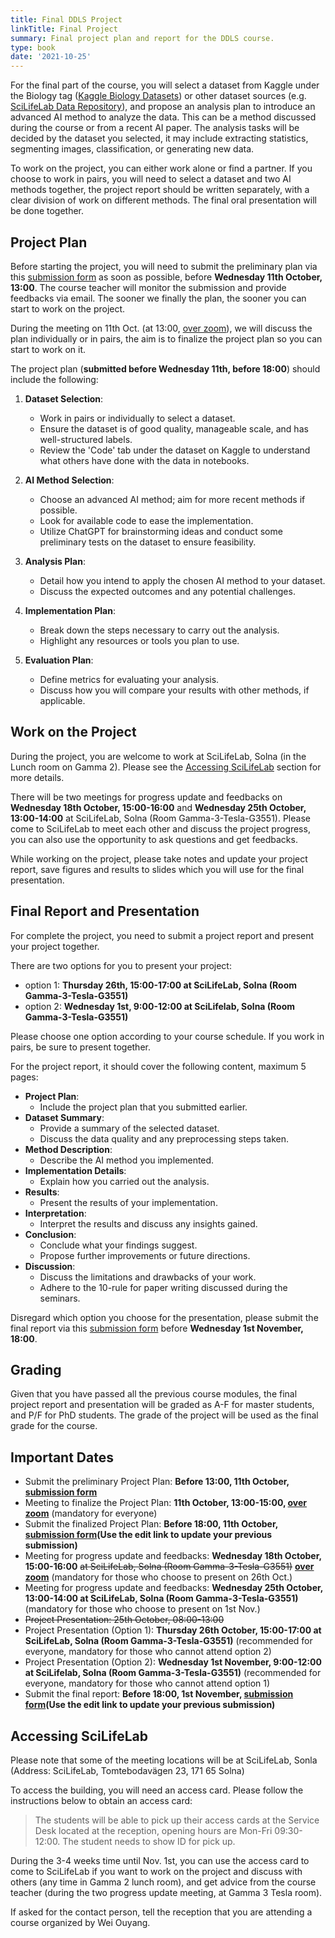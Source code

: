 ```yaml
---
title: Final DDLS Project
linkTitle: Final Project
summary: Final project plan and report for the DDLS course.
type: book
date: '2021-10-25'
---
```

For the final part of the course, you will select a dataset from Kaggle under the Biology tag ([Kaggle Biology Datasets](https://www.kaggle.com/datasets?tags=7100-Biology)) or other dataset sources (e.g. [SciLifeLab Data Repository](https://figshare.scilifelab.se/search?itemTypes=3)), and propose an analysis plan to introduce an advanced AI method to analyze the data. This can be a method discussed during the course or from a recent AI paper. The analysis tasks will be decided by the dataset you selected, it may include extracting statistics, segmenting images, classification, or generating new data.

To work on the project, you can either work alone or find a partner. If you choose to work in pairs, you will need to select a dataset and two AI methods together, the project report should be written separately, with a clear division of work on different methods. The final oral presentation will be done together.

## Project Plan

Before starting the project, you will need to submit the preliminary plan via this [submission form](https://forms.gle/VfdP8Yf7mkFHhdv16) as soon as possible, before **Wednesday 11th October, 13:00**. The course teacher will monitor the submission and provide feedbacks via email. The sooner we finally the plan, the sooner you can start to work on the project.

During the meeting on 11th Oct. (at 13:00, [over zoom]( https://kth-se.zoom.us/j/69812177998)), we will discuss the plan individually or in pairs, the aim is to finalize the project plan so you can start to work on it.

The project plan (**submitted before Wednesday 11th, before 18:00**) should include the following:

1. **Dataset Selection**:
   - Work in pairs or individually to select a dataset.
   - Ensure the dataset is of good quality, manageable scale, and has well-structured labels.
   - Review the 'Code' tab under the dataset on Kaggle to understand what others have done with the data in notebooks.

2. **AI Method Selection**:
   - Choose an advanced AI method; aim for more recent methods if possible.
   - Look for available code to ease the implementation.
   - Utilize ChatGPT for brainstorming ideas and conduct some preliminary tests on the dataset to ensure feasibility.

3. **Analysis Plan**:
   - Detail how you intend to apply the chosen AI method to your dataset.
   - Discuss the expected outcomes and any potential challenges.

4. **Implementation Plan**:
   - Break down the steps necessary to carry out the analysis.
   - Highlight any resources or tools you plan to use.

5. **Evaluation Plan**:
   - Define metrics for evaluating your analysis.
   - Discuss how you will compare your results with other methods, if applicable.

## Work on the Project

During the project, you are welcome to work at SciLifeLab, Solna (in the Lunch room on Gamma 2). Please see the [Accessing SciLifeLab](#accessing-scilifelab) section for more details.

There will be two meetings for progress update and feedbacks on **Wednesday 18th October, 15:00-16:00** and **Wednesday 25th October, 13:00-14:00** at SciLifeLab, Solna (Room Gamma-3-Tesla-G3551). Please come to SciLifeLab to meet each other and discuss the project progress, you can also use the opportunity to ask questions and get feedbacks.

While working on the project, please take notes and update your project report, save figures and results to slides which you will use for the final presentation.

## Final Report and Presentation

For complete the project, you need to submit a project report and present your project together.

There are two options for you to present your project:
 - option 1: **Thursday 26th, 15:00-17:00 at SciLifeLab, Solna (Room Gamma-3-Tesla-G3551)**
 - option 2: **Wednesday 1st, 9:00-12:00 at SciLifelab, Solna (Room Gamma-3-Tesla-G3551)**

Please choose one option according to your course schedule. If you work in pairs, be sure to present together.

For the project report, it should cover the following content, maximum 5 pages:

- **Project Plan**:
  - Include the project plan that you submitted earlier.
- **Dataset Summary**:
  - Provide a summary of the selected dataset.
  - Discuss the data quality and any preprocessing steps taken.
- **Method Description**:
  - Describe the AI method you implemented.
- **Implementation Details**:
  - Explain how you carried out the analysis.
- **Results**:
  - Present the results of your implementation.
- **Interpretation**:
  - Interpret the results and discuss any insights gained.
- **Conclusion**:
  - Conclude what your findings suggest.
  - Propose further improvements or future directions.
- **Discussion**:
  - Discuss the limitations and drawbacks of your work.
  - Adhere to the 10-rule for paper writing discussed during the seminars.

Disregard which option you choose for the presentation, please submit the final report via this [submission form](https://forms.gle/VfdP8Yf7mkFHhdv16) before **Wednesday 1st November, 18:00**.

## Grading

Given that you have passed all the previous course modules, the final project report and presentation will be graded as A-F for master students, and P/F for PhD students. The grade of the project will be used as the final grade for the course.

## Important Dates

- Submit the preliminary Project Plan: **Before 13:00, 11th October, [submission form](https://forms.gle/VfdP8Yf7mkFHhdv16)**
- Meeting to finalize the Project Plan: **11th October, 13:00-15:00, [over zoom](https://kth-se.zoom.us/j/69812177998)** (mandatory for everyone)
- Submit the finalized Project Plan: **Before 18:00, 11th October, [submission form](https://forms.gle/VfdP8Yf7mkFHhdv16)(Use the edit link to update your previous submission)**
- Meeting for progress update and feedbacks: **Wednesday 18th October, 15:00-16:00**
~~at SciLifeLab, Solna (Room Gamma-3-Tesla-G3551)~~ **[over zoom](https://kth-se.zoom.us/j/69812177998)** (mandatory for those who choose to present on 26th Oct.)
- Meeting for progress update and feedbacks: **Wednesday 25th October, 13:00-14:00 at SciLifeLab, Solna (Room Gamma-3-Tesla-G3551)** (mandatory for those who choose to present on 1st Nov.)
- ~~Project Presentation: 25th October, 08:00-13:00~~
- Project Presentation (Option 1): **Thursday 26th October, 15:00-17:00 at SciLifeLab, Solna (Room Gamma-3-Tesla-G3551)** (recommended for everyone, mandatory for those who cannot attend option 2)
- Project Presentation (Option 2): **Wednesday 1st November, 9:00-12:00 at SciLifelab, Solna (Room Gamma-3-Tesla-G3551)** (recommended for everyone, mandatory for those who cannot attend option 1)
- Submit the final report: **Before 18:00, 1st November, [submission form](https://forms.gle/VfdP8Yf7mkFHhdv16)(Use the edit link to update your previous submission)**

## Accessing SciLifeLab

Please note that some of the meeting locations will be at SciLifeLab, Sonla (Address: SciLifeLab, Tomtebodavägen 23, 171 65 Solna)

To access the building, you will need an access card. Please follow the instructions below to obtain an access card:

> The students will be able to pick up their access cards at the Service Desk located at the reception, opening hours are Mon-Fri 09:30-12:00. The student needs to show ID for pick up.

During the 3-4 weeks time until Nov. 1st, you can use the access card to come to SciLifeLab if you want to work on the project and discuss with others (any time in Gamma 2 lunch room), and get advice from the course teacher (during the two progress update meeting, at Gamma 3 Tesla room).

If asked for the contact person, tell the reception that you are attending a course organized by Wei Ouyang.

